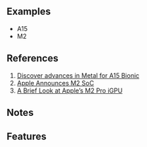 
## Examples

* A15
* M2

## References

1. [Discover advances in Metal for A15 Bionic](https://developer.apple.com/videos/play/tech-talks/10876/)
2. [Apple Announces M2 SoC](https://www.anandtech.com/show/17431/apple-announces-m2-soc-apple-silicon-updated-for-2022)
3. [A Brief Look at Apple’s M2 Pro iGPU](https://chipsandcheese.com/2023/10/31/a-brief-look-at-apples-m2-pro-igpu/)

## Notes


## Features
